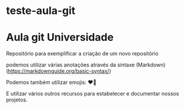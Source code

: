 # teste-aula-git
# Aula git Universidade

Repositório para exemplificar a criação de um novo repositório

podemos utilizar várias anotações através da sintaxe (Markdown)(https://markdownguide.org/basic-syntax/)

Podemos também utilizar emojis: ❤️🚀

E utilizar vários outros recursos para estabelecer e documentar nossos projetos.
